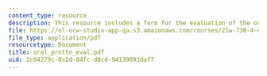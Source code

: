 ```yaml
---
content_type: resource
description: This resource includes a form for the evaluation of the oral presentation.
file: https://ol-ocw-studio-app-qa.s3.amazonaws.com/courses/21w-730-4-expository-writing-analyzing-mass-media-spring-2001/2c64279c0c2d84fcd8cd94139093daf7_oral_prnttn_eval.pdf
file_type: application/pdf
resourcetype: Document
title: oral_prnttn_eval.pdf
uid: 2c64279c-0c2d-84fc-d8cd-94139093daf7
---
```

